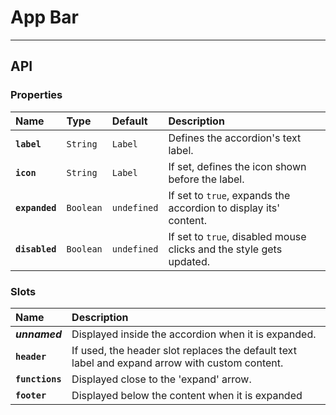 # App Bar

---

## API

### Properties

| Name | Type | Default | Description |
| :-- | :-- | :-- | :-- |
| **`label`** | `String` | `Label` | Defines the accordion's text label. |
| **`icon`** | `String` | `Label` | If set, defines the icon shown before the label. |
| **`expanded`** | `Boolean` | `undefined` | If set to `true`, expands the accordion to display its' content. |
| **`disabled`** | `Boolean` | `undefined` | If set to `true`, disabled mouse clicks and the style gets updated. |

### Slots

| Name | Description |
| :-- | :-- |
| **_unnamed_** | Displayed inside the accordion when it is expanded. |
| **`header`** | If used, the header slot replaces the default text label and expand arrow with custom content. |
| **`functions`** | Displayed close to the 'expand' arrow. |
| **`footer`** | Displayed below the content when it is expanded |